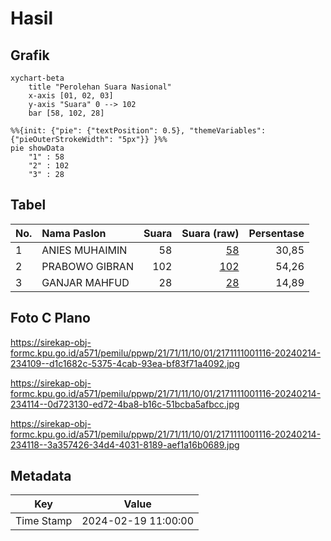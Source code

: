 # Hasil

## Grafik

```mermaid
xychart-beta
    title "Perolehan Suara Nasional"
    x-axis [01, 02, 03]
    y-axis "Suara" 0 --> 102
    bar [58, 102, 28]
```

```mermaid
%%{init: {"pie": {"textPosition": 0.5}, "themeVariables": {"pieOuterStrokeWidth": "5px"}} }%%
pie showData
    "1" : 58
    "2" : 102
    "3" : 28
```

## Tabel

| No. | Nama Paslon    | Suara | Suara (raw) | Persentase |
|:--- |:-------------- | -----:| -----------:| ----------:|
| 1   | ANIES MUHAIMIN | 58    | [58][p-1]   | 30,85      |
| 2   | PRABOWO GIBRAN | 102   | [102][p-2]  | 54,26      |
| 3   | GANJAR MAHFUD  | 28    | [28][p-3]   | 14,89      |


[p-1]: https://github.com/gigit-pemilu/pemilu-2024/blob/main/pilpres/hitung-suara/sub/21-kepulauan-riau/sub/71-kota-batam/sub/11-sagulung/sub/1001-tembesi/sub/116-tps/sub/paslon-1.txt
[p-2]: https://github.com/gigit-pemilu/pemilu-2024/blob/main/pilpres/hitung-suara/sub/21-kepulauan-riau/sub/71-kota-batam/sub/11-sagulung/sub/1001-tembesi/sub/116-tps/sub/paslon-2.txt
[p-3]: https://github.com/gigit-pemilu/pemilu-2024/blob/main/pilpres/hitung-suara/sub/21-kepulauan-riau/sub/71-kota-batam/sub/11-sagulung/sub/1001-tembesi/sub/116-tps/sub/paslon-3.txt

## Foto C Plano

https://sirekap-obj-formc.kpu.go.id/a571/pemilu/ppwp/21/71/11/10/01/2171111001116-20240214-234109--d1c1682c-5375-4cab-93ea-bf83f71a4092.jpg

https://sirekap-obj-formc.kpu.go.id/a571/pemilu/ppwp/21/71/11/10/01/2171111001116-20240214-234114--0d723130-ed72-4ba8-b16c-51bcba5afbcc.jpg

https://sirekap-obj-formc.kpu.go.id/a571/pemilu/ppwp/21/71/11/10/01/2171111001116-20240214-234118--3a357426-34d4-4031-8189-aef1a16b0689.jpg


## Metadata

| Key        | Value               |
| ---------- | ------------------- |
| Time Stamp | 2024-02-19 11:00:00 |



